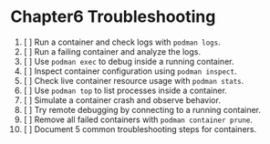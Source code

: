 # Chapter6 Troubleshooting

1. [ ] Run a container and check logs with `podman logs`.
2. [ ] Run a failing container and analyze the logs.
3. [ ] Use `podman exec` to debug inside a running container.
4. [ ] Inspect container configuration using `podman inspect`.
5. [ ] Check live container resource usage with `podman stats`.
6. [ ] Use `podman top` to list processes inside a container.
7. [ ] Simulate a container crash and observe behavior.
8. [ ] Try remote debugging by connecting to a running container.
9. [ ] Remove all failed containers with `podman container prune`.
10. [ ] Document 5 common troubleshooting steps for containers.
